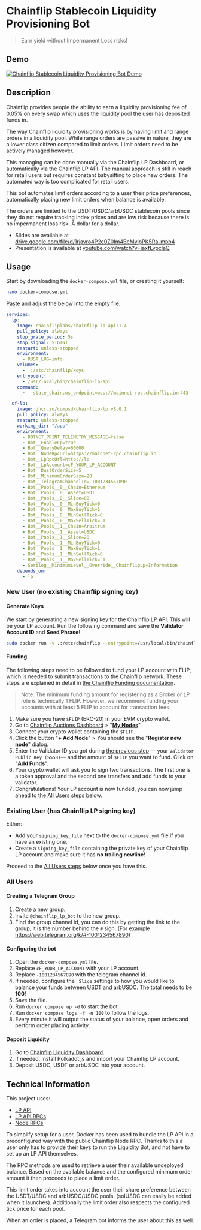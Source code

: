 # Chainflip Stablecoin Liquidity Provisioning Bot

> Earn yield without Impermanent Loss risks!

## Demo

[![Chainflip Stablecoin Liquidity Provisioning Bot Demo](https://img.youtube.com/vi/iaxfLvpclaQ/0.jpg)](https://www.youtube.com/watch?v=iaxfLvpclaQ "Chainflip Stablecoin Liquidity Provisioning Bot Demo")

## Description 

Chainflip provides people the ability to earn a liquidity provisioning fee of 0.05% on every swap which uses the liquidity pool the user has deposited funds in.

The way Chainflip liquidity provisioning works is by having limit and range orders in a liquidity pool. While range orders are passive in nature, they are a lower class citizen compared to limit orders. Limit orders need to be actively managed however.

This managing can be done manually via the Chainflip LP Dashboard, or automatically via the Chainflip LP API. The manual approach is still in reach for retail users but requires constant babysitting to place new orders. The automated way is too complicated for retail users.

This bot automates limit orders according to a user their price preferences, automatically placing new limit orders when balance is available.

The orders are limited to the USDT/USDC/arbUSDC stablecoin pools since they do not require tracking index prices and are low risk because there is no impermanent loss risk. A dollar for a dollar.

* Slides are available at [drive.google.com/file/d/1rjavro4P2e0Z0Im4BeMyipPK5Ra-mpb4](https://drive.google.com/file/d/1rjavro4P2e0Z0Im4BeMyipPK5Ra-mpb4)
* Presentation is available at [youtube.com/watch?v=iaxfLvpclaQ](https://youtube.com/watch?v=iaxfLvpclaQ)

## Usage

Start by downloading the `docker-compose.yml` file, or creating it yourself:

```bash
nano docker-compose.yml
```

Paste and adjust the below into the empty file.

```yml
services:
  lp:
    image: chainfliplabs/chainflip-lp-api:1.4
    pull_policy: always
    stop_grace_period: 5s
    stop_signal: SIGINT
    restart: unless-stopped
    environment:
      - RUST_LOG=info
    volumes:
      - .:/etc/chainflip/keys
    entrypoint:
      - /usr/local/bin/chainflip-lp-api
    command:
      - --state_chain.ws_endpoint=wss://mainnet-rpc.chainflip.io:443

  cf-lp:
    image: ghcr.io/cumpsd/chainflip-lp:v8.0.1
    pull_policy: always
    restart: unless-stopped
    working_dir: "/app"
    environment:
      - DOTNET_PRINT_TELEMETRY_MESSAGE=false
      - Bot__EnableLp=true
      - Bot__QueryDelay=60000
      - Bot__NodeRpcUrl=https://mainnet-rpc.chainflip.io
      - Bot__LpRpcUrl=http://lp
      - Bot__LpAccount=cF_YOUR_LP_ACCOUNT
      - Bot__DustOrderSize=5
      - Bot__MinimumOrderSize=20
      - Bot__TelegramChannelId=-1001234567890
      - Bot__Pools__0__Chain=Ethereum
      - Bot__Pools__0__Asset=USDT
      - Bot__Pools__0__Slice=80
      - Bot__Pools__0__MinBuyTick=0
      - Bot__Pools__0__MaxBuyTick=1
      - Bot__Pools__0__MinSellTick=0
      - Bot__Pools__0__MaxSellTick=-1
      - Bot__Pools__1__Chain=Arbitrum
      - Bot__Pools__1__Asset=USDC
      - Bot__Pools__1__Slice=20
      - Bot__Pools__1__MinBuyTick=0
      - Bot__Pools__1__MaxBuyTick=1
      - Bot__Pools__1__MinSellTick=0
      - Bot__Pools__1__MaxSellTick=-1
      - Serilog__MinimumLevel__Override__ChainflipLp=Information
    depends_on:
      - lp
```

### New User (no existing Chainflip signing key)

#### Generate Keys

We start by generating a new signing key for the Chainflip LP API. This will be your LP account. Run the following command and save the **Validator Account ID** and **Seed Phrase**!

```bash
sudo docker run -v .:/etc/chainflip --entrypoint=/usr/local/bin/chainflip-cli chainfliplabs/chainflip-cli:1.4 generate-keys --path .
```

#### Funding

The following steps need to be followed to fund your LP account with FLIP, which is needed to submit transactions to the Chainflip network. These steps are explained in detail in [the Chainflip Funding documentation](https://docs.chainflip.io/validators/mainnet/funding/funding-and-bidding#adding-funds-to-your-validator-node).

> Note: The minimum funding amount for registering as a Broker or LP role is technically 1 FLIP. However, we recommend funding your accounts with at least 5 FLIP to account for transaction fees.

1. Make sure you have `$FLIP` (ERC-20) in your EVM crypto wallet.
2. Go to [Chainflip Auctions Dashboard](https://auctions.chainflip.io/) > "[**My Nodes**](https://auctions.chainflip.io/nodes)".
3. Connect your crypto wallet containing the `$FLIP`.
4. Click the button "**+ Add Node**" > You should see the "**Register new node**" dialog.
5. Enter the Validator ID you got during [the previous step](#generate-keys) — your `Validator Public Key (SS58)`— and the amount of `$FLIP` you want to fund. Click on "**Add Funds**".
6. Your crypto wallet will ask you to sign two transactions. The first one is a token approval and the second one transfers and add funds to your validator.
7. Congratulations! Your LP account is now funded, you can now jump ahead to the [All Users steps](#all-users) below.

### Existing User (has Chainflip LP signing key)

Either:
* Add your `signing_key_file` next to the `docker-compose.yml` file if you have an existing one.
* Create a `signing_key_file` containing the private key of your Chainflip LP account and make sure it has **no trailing newline**!

Proceed to the [All Users steps](#all-users) below once you have this.

### All Users

#### Creating a Telegram Group

1. Create a new group.
2. Invite `@chainflip_lp_bot` to the new group.
3. Find the group channel id, you can do this by getting the link to the group, it is the number behind the `#` sign. (For example https://web.telegram.org/k/#-1001234567890)

#### Configuring the bot

1. Open the `docker-compose.yml` file.
2. Replace `cF_YOUR_LP_ACCOUNT` with your LP account.
3. Replace `-1001234567890` with the telegram channel id.
4. If needed, configure the `_Slice` settings to how you would like to balance your funds between USDT and arbUSDC. The total needs to be **100**!
5. Save the file.
6. Run `docker compose up -d` to start the bot.
7. Run `docker compose logs -f -n 100` to follow the logs.
8. Every minute it will output the status of your balance, open orders and perform order placing activity.

#### Deposit Liquidity

1. Go to [Chainflip Liquidity Dashboard](https://lp.chainflip.io).
2. If needed, install Polkadot.js and import your Chainflip LP account.
3. Deposit USDC, USDT or arbUSDC into your account.

## Technical Information

This project uses:

* [LP API](https://docs.chainflip.io/lp/integrations/lp-api)
* [LP API RPCs](https://docs.chainflip.io/lp/integrations/lp-api#rpc-methods)
* [Node RPCs](https://docs.chainflip.io/lp/integrations/lp-rpcs)

To simplify setup for a user, Docker has been used to bundle the LP API in a preconfigured way with the public Chainflip Node RPC. Thanks to this a user only has to provide their keys to run the Liquidity Bot, and not have to set up an LP API themselves.

The RPC methods are used to retrieve a user their available undeployed balance. Based on the available balance and the configured minimum order amount it then proceeds to place a limit order.

This limit order takes into account the user their share preference between the USDT/USDC and arbUSDC/USDC pools. (solUSDC can easily be added when it launches). Additionally the limit order also respects the configured tick price for each pool.

When an order is placed, a Telegram bot informs the user about this as well.
